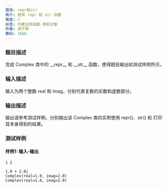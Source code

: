 ```yaml
---
题目: repr和str
简介: 使用 repr 和 str 函数
难度: 2
标签: 内置全局函数-类和对象
作者: 谢子聪
慕码: 1666
---
```


### 题目描述

完成 Complex 类中的 \_\_repr\_\_ 和 \_\_str\_\_ 函数，使得题目输出如测试样例所示。

### 输入描述

输入为两个整数 real 和 imag，分别代表复数的实数和虚数部分。

### 输出描述

输出请参考测试样例，分别输出该 Complex 类的实例使用 repr()、str() 和 打印其本身得到的结果。

### 测试样例

#### 样例1: 输入-输出

```
1 2
```

```
1.0 + 2.0j
Complex(real=1.0, imag=2.0)
Complex(real=1.0, imag=2.0)
```

